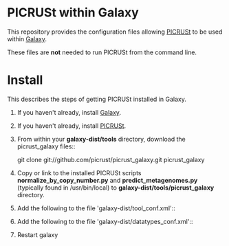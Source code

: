 PICRUSt within Galaxy
=====================

This repository provides the configuration files allowing [PICRUSt](http://picrust.github.com/) to be used within [Galaxy](http://galaxyproject.org/).

These files are **not** needed to run PICRUSt from the command line. 

Install
=======

This describes the steps of getting PICRUSt installed in Galaxy. 

1. If you haven't already, install [Galaxy](http://galaxyproject.org/).

2. If you haven't already, install [PICRUSt](http://picrust.github.com/).

3. From within your **galaxy-dist/tools** directory, download the picrust_galaxy files::
     
     git clone git://github.com/picrust/picrust_galaxy.git picrust_galaxy

4. Copy or link to the installed PICRUSt scripts **normalize_by_copy_number.py** and **predict_metagenomes.py** (typically found in /usr/bin/local) to **galaxy-dist/tools/picrust_galaxy** directory. 

5. Add the following to the file 'galaxy-dist/tool_conf.xml'::

     <section name="PICRUSt" id="PICRUSt">
        <tool file="picrust_galaxy/normalize.xml"/>
        <tool file="picrust_galaxy/predict.xml"/>
     </section>

7. Add the following to the file 'galaxy-dist/datatypes_conf.xml'::

     <datatype extension="picrust" type="galaxy.datatypes.binary:Binary" subclass="true" display_in_upload="true"/>
     <datatype extension="picrustn" type="galaxy.datatypes.data:Text" subclass="true" display_in_upload="true"/>
     <datatype extension="picrustp" type="galaxy.datatypes.data:Text" subclass="true" display_in_upload="true"/>

8. Restart galaxy

